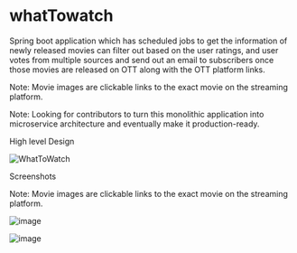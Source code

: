 # whatTowatch
 Spring boot application which has scheduled jobs to get the information of newly released movies can filter out based on the user ratings, and user votes from multiple sources and send out an email to subscribers once those movies are released on OTT along with the OTT platform links.
 
 Note: Movie images are clickable links to the exact movie on the streaming platform.
 
 Note: Looking for contributors to turn this monolithic application into microservice architecture and eventually make it production-ready.

High level Design

![WhatToWatch](https://user-images.githubusercontent.com/51705706/174498789-8189d9ce-9df2-4c37-a2f2-59761ae21f83.png)


Screenshots

Note: Movie images are clickable links to the exact movie on the streaming platform.

![image](https://user-images.githubusercontent.com/51705706/174498252-94f8c7c3-19f3-4980-9b65-fcf9973ae89d.png)

![image](https://user-images.githubusercontent.com/51705706/174498612-121dfd08-0f04-4e3e-aa40-f9c4e81121c3.png)

